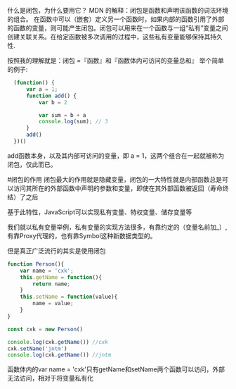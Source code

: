 什么是闭包，为什么要用它？
MDN 的解释：闭包是函数和声明该函数的词法环境的组合。
在函数中可以（嵌套）定义另一个函数时，如果内部的函数引用了外部的函数的变量，则可能产生闭包。闭包可以用来在一个函数与一组“私有”变量之间创建关联关系。在给定函数被多次调用的过程中，这些私有变量能够保持其持久性.

按照我的理解就是：闭包 =『函数』和『函数体内可访问的变量总和』
举个简单的例子:

```JavaScript
  (function() {
      var a = 1;
      function add() {
          var b = 2

          var sum = b + a
          console.log(sum); // 3
      }
      add()
  })()
```
add函数本身，以及其内部可访问的变量，即 a = 1，这两个组合在一起就被称为闭包，仅此而已。

#闭包的作用
闭包最大的作用就是隐藏变量，闭包的一大特性就是内部函数总是可以访问其所在的外部函数中声明的参数和变量，即使在其外部函数被返回（寿命终结）了之后

基于此特性，JavaScript可以实现私有变量、特权变量、储存变量等

我们就以私有变量举例，私有变量的实现方法很多，有靠约定的（变量名前加_）,有靠Proxy代理的，也有靠Symbol这种新数据类型的。

但是真正广泛流行的其实是使用闭包
```JavaScript
function Person(){
    var name = 'cxk';
    this.getName = function(){
        return name;
    }
    this.setName = function(value){
        name = value;
    }
}

const cxk = new Person()

console.log(cxk.getName()) //cxk
cxk.setName('jntm')
console.log(cxk.getName()) //jntm
```
函数体内的var name = 'cxk'只有getName和setName两个函数可以访问，外部无法访问，相对于将变量私有化
